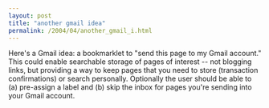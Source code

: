 ```yaml
---
layout: post
title: "another gmail idea"
permalink: /2004/04/another_gmail_i.html
---
```


<p>Here's a Gmail idea:  a bookmarklet to "send this page to my Gmail account."  This could enable searchable storage of pages of interest -- not blogging links, but providing a way to keep pages that you need to store (transaction confirmations) or search personally.  Optionally the user should be able to (a) pre-assign a label and (b) skip the inbox for pages you're sending into your Gmail account.</p>


